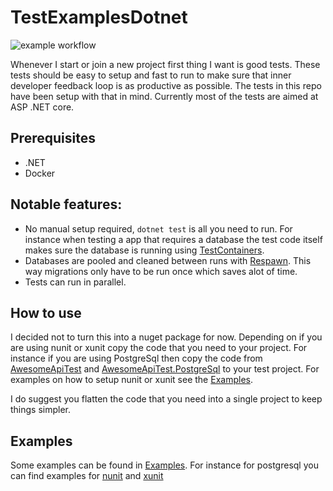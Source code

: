 # TestExamplesDotnet
![example workflow](https://github.com/Barsonax/TestExamplesDotnet/actions/workflows/dotnet.yml/badge.svg)

Whenever I start or join a new project first thing I want is good tests. These tests should be easy to setup and fast to run to make sure that inner developer feedback loop is as productive as possible. The tests in this repo have been setup with that in mind. Currently most of the tests are aimed at ASP .NET core.

## Prerequisites
- .NET 
- Docker

## Notable features:
- No manual setup required, `dotnet test` is all you need to run. For instance when testing a app that requires a database the test code itself makes sure the database is running using [TestContainers](https://dotnet.testcontainers.org/). 
- Databases are pooled and cleaned between runs with [Respawn](https://github.com/jbogard/Respawn). This way migrations only have to be run once which saves alot of time.
- Tests can run in parallel.

## How to use
I decided not to turn this into a nuget package for now. Depending on if you are using nunit or xunit copy the code that you need to your project. For instance if you are using PostgreSql then copy the code from [AwesomeApiTest](AwesomeApiTest) and [AwesomeApiTest.PostgreSql](AwesomeApiTest.PostgreSql) to your test project. For examples on how to setup nunit or xunit see the [Examples](Examples).

I do suggest you flatten the code that you need into a single project to keep things simpler.

## Examples
Some examples can be found in [Examples](Examples). For instance for postgresql you can find examples for [nunit](Examples/PostgreSql/AwesomeApiTest.Nunit) and [xunit](Examples/PostgreSql/AwesomeApiTest.Xunit)
